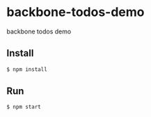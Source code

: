 # backbone-todos-demo
backbone todos demo
## **Install**
``` bash
$ npm install
```
## **Run**
``` bash
$ npm start
```
